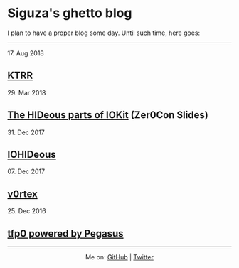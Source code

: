 # Siguza's ghetto blog

I plan to have a proper blog some day. Until such time, here goes:

<hr>

17\. Aug 2018
## [KTRR](https://siguza.github.io/KTRR/)


29\. Mar 2018
## [The HIDeous parts of IOKit](https://dl.siguza.net/pdf/2018-Zer0Con.pdf) (Zer0Con Slides)

31\. Dec 2017
## [IOHIDeous](https://siguza.github.io/IOHIDeous/)

07\. Dec 2017
## [v0rtex](https://siguza.github.io/v0rtex/)

25\. Dec 2016
## [tfp0 powered by Pegasus](https://siguza.github.io/cl0ver/)

<hr>

<center>Me on: <a href="https://github.com/Siguza/">GitHub</a> | <a href="https://twitter.com/s1guza">Twitter</a></center>
